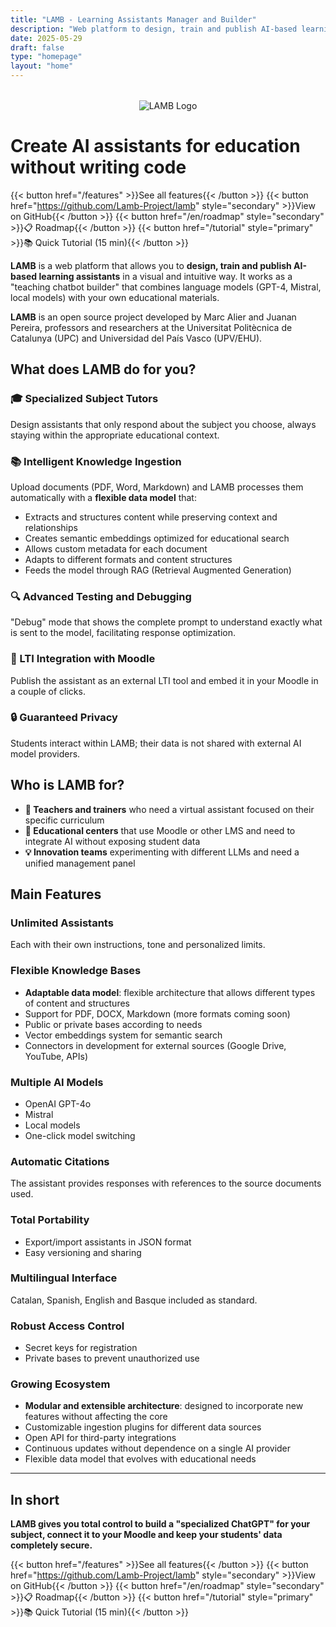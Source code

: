 ```yaml
---
title: "LAMB - Learning Assistants Manager and Builder"
description: "Web platform to design, train and publish AI-based learning assistants without writing code"
date: 2025-05-29
draft: false
type: "homepage"
layout: "home"
---
```


<div style="text-align: center; margin: 2rem 0;">
  <img src="../images/lamb_1.png" alt="LAMB Logo" style="max-width: 300px; height: auto;">
</div>

# Create AI assistants for education without writing code

{{< button href="/features" >}}See all features{{< /button >}}
{{< button href="https://github.com/Lamb-Project/lamb" style="secondary" >}}View on GitHub{{< /button >}}
{{< button href="/en/roadmap" style="secondary" >}}📋 Roadmap{{< /button >}}
{{< button href="/tutorial" style="primary" >}}📚 Quick Tutorial (15 min){{< /button >}}

**LAMB** is a web platform that allows you to **design, train and publish AI-based learning assistants** in a visual and intuitive way. It works as a "teaching chatbot builder" that combines language models (GPT-4, Mistral, local models) with your own educational materials.

**LAMB** is an open source project developed by Marc Alier and Juanan Pereira, professors and researchers at the Universitat Politècnica de Catalunya (UPC) and Universidad del País Vasco (UPV/EHU).

## What does LAMB do for you?

### 🎓 Specialized Subject Tutors
Design assistants that only respond about the subject you choose, always staying within the appropriate educational context.

### 📚 Intelligent Knowledge Ingestion
Upload documents (PDF, Word, Markdown) and LAMB processes them automatically with a **flexible data model** that:
- Extracts and structures content while preserving context and relationships
- Creates semantic embeddings optimized for educational search
- Allows custom metadata for each document
- Adapts to different formats and content structures
- Feeds the model through RAG (Retrieval Augmented Generation)

### 🔍 Advanced Testing and Debugging
"Debug" mode that shows the complete prompt to understand exactly what is sent to the model, facilitating response optimization.

### 🎯 LTI Integration with Moodle
Publish the assistant as an external LTI tool and embed it in your Moodle in a couple of clicks.

### 🔒 Guaranteed Privacy
Students interact within LAMB; their data is not shared with external AI model providers.

## Who is LAMB for?

- **📖 Teachers and trainers** who need a virtual assistant focused on their specific curriculum
- **🏫 Educational centers** that use Moodle or other LMS and need to integrate AI without exposing student data
- **💡 Innovation teams** experimenting with different LLMs and need a unified management panel

## Main Features

### Unlimited Assistants
Each with their own instructions, tone and personalized limits.

### Flexible Knowledge Bases
- **Adaptable data model**: flexible architecture that allows different types of content and structures
- Support for PDF, DOCX, Markdown (more formats coming soon)
- Public or private bases according to needs
- Vector embeddings system for semantic search
- Connectors in development for external sources (Google Drive, YouTube, APIs)

### Multiple AI Models
- OpenAI GPT-4o
- Mistral
- Local models
- One-click model switching

### Automatic Citations
The assistant provides responses with references to the source documents used.

### Total Portability
- Export/import assistants in JSON format
- Easy versioning and sharing

### Multilingual Interface
Catalan, Spanish, English and Basque included as standard.

### Robust Access Control
- Secret keys for registration
- Private bases to prevent unauthorized use

### Growing Ecosystem
- **Modular and extensible architecture**: designed to incorporate new features without affecting the core
- Customizable ingestion plugins for different data sources
- Open API for third-party integrations
- Continuous updates without dependence on a single AI provider
- Flexible data model that evolves with educational needs

---

## In short

**LAMB gives you total control to build a "specialized ChatGPT" for your subject, connect it to your Moodle and keep your students' data completely secure.**

{{< button href="/features" >}}See all features{{< /button >}}
{{< button href="https://github.com/Lamb-Project/lamb" style="secondary" >}}View on GitHub{{< /button >}}
{{< button href="/en/roadmap" style="secondary" >}}📋 Roadmap{{< /button >}}
{{< button href="/tutorial" style="primary" >}}📚 Quick Tutorial (15 min){{< /button >}} 